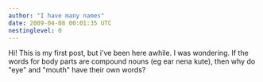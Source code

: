 ```yaml
---
author: "I have many names"
date: 2009-04-08 00:01:35 UTC
nestinglevel: 0
---
```

Hi! This is my first post, but i've been here awhile. I was wondering. If the words for body parts are compound nouns (eg ear nena kute), then why do "eye" and "mouth" have their own words?